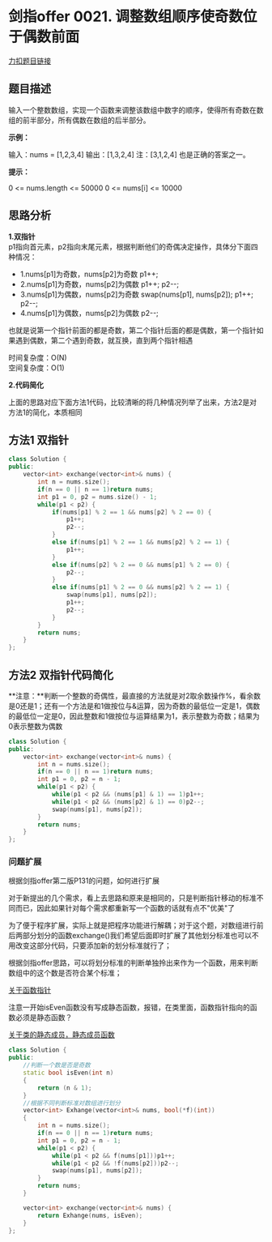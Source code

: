 <p id="调整数组顺序使奇数位于偶数前面"></p>

# 剑指offer 0021. 调整数组顺序使奇数位于偶数前面     

[力扣题目链接](https://leetcode-cn.com/problems/diao-zheng-shu-zu-shun-xu-shi-qi-shu-wei-yu-ou-shu-qian-mian-lcof/)   


## 题目描述  

输入一个整数数组，实现一个函数来调整该数组中数字的顺序，使得所有奇数在数组的前半部分，所有偶数在数组的后半部分。  


**示例：**

输入：nums = [1,2,3,4]
输出：[1,3,2,4] 
注：[3,1,2,4] 也是正确的答案之一。
 

**提示：**

0 <= nums.length <= 50000
0 <= nums[i] <= 10000


## 思路分析  

**1.双指针**  
p1指向首元素，p2指向末尾元素，根据判断他们的奇偶决定操作，具体分下面四种情况：  
* 1.nums[p1]为奇数，nums[p2]为奇数   p1++;  
* 2.nums[p1]为奇数，nums[p2]为偶数   p1++; p2--;
* 3.nums[p1]为偶数，nums[p2]为奇数   swap(nums[p1], nums[p2]); p1++; p2--;
* 4.nums[p1]为偶数，nums[p2]为偶数   p2--;  


也就是说第一个指针前面的都是奇数，第二个指针后面的都是偶数，第一个指针如果遇到偶数，第二个遇到奇数，就互换，直到两个指针相遇  

时间复杂度：O(N)  
空间复杂度：O(1)  


**2.代码简化**  

上面的思路对应下面方法1代码，比较清晰的将几种情况列举了出来，方法2是对方法1的简化，本质相同  


## 方法1  双指针  

```cpp
class Solution {
public:
    vector<int> exchange(vector<int>& nums) {
        int n = nums.size();
        if(n == 0 || n == 1)return nums;
        int p1 = 0, p2 = nums.size() - 1;
        while(p1 < p2) {
            if(nums[p1] % 2 == 1 && nums[p2] % 2 == 0) {
                p1++;
                p2--;
            }
            else if(nums[p1] % 2 == 1 && nums[p2] % 2 == 1) {
                p1++;
            }
            else if(nums[p2] % 2 == 0 && nums[p1] % 2 == 0) {
                p2--;
            }
            else if(nums[p1] % 2 == 0 && nums[p2] % 2 == 1) {
                swap(nums[p1], nums[p2]);
                p1++;
                p2--;
            }
        }
        return nums;
    }
};
```
## 方法2  双指针代码简化  

**注意：**判断一个整数的奇偶性，最直接的方法就是对2取余数操作%，看余数是0还是1；还有一个方法是和1做按位与&运算，因为奇数的最低位一定是1，偶数的最低位一定是0，因此整数和1做按位与运算结果为1，表示整数为奇数；结果为0表示整数为偶数  

```cpp
class Solution {
public:
    vector<int> exchange(vector<int>& nums) {
        int n = nums.size();
        if(n == 0 || n == 1)return nums;
        int p1 = 0, p2 = n - 1;
        while(p1 < p2) {
            while(p1 < p2 && (nums[p1] & 1) == 1)p1++;
            while(p1 < p2 && (nums[p2] & 1) == 0)p2--;
            swap(nums[p1], nums[p2]);
        }
        return nums;
    }
};
```  

### 问题扩展  

根据剑指offer第二版P131的问题，如何进行扩展  

对于新提出的几个需求，看上去思路和原来是相同的，只是判断指针移动的标准不同而已，因此如果针对每个需求都重新写一个函数的话就有点不"优美"了  

为了便于程序扩展，实际上就是把程序功能进行解耦；对于这个题，对数组进行前后两部分划分的函数exchange()我们希望后面即时扩展了其他划分标准也可以不用改变这部分代码，只要添加新的划分标准就行了；  

根据剑指offer思路，可以将划分标准的判断单独拎出来作为一个函数，用来判断数组中的这个数是否符合某个标准；  

[关于函数指针](https://segmentfault.com/a/1190000023671981)  


注意一开始isEven函数没有写成静态函数，报错，在类里面，函数指针指向的函数必须是静态函数？

[关于类的静态成员，静态成员函数](https://blog.csdn.net/liujianfei526/article/details/50562881)  

```cpp
class Solution {
public:
    //判断一个数是否是奇数
    static bool isEven(int n)
    {
        return (n & 1);
    }
    //根据不同判断标准对数组进行划分  
    vector<int> Exhange(vector<int>& nums, bool(*f)(int))
    {
        int n = nums.size();
        if(n == 0 || n == 1)return nums;
        int p1 = 0, p2 = n - 1;
        while(p1 < p2) {
            while(p1 < p2 && f(nums[p1]))p1++;
            while(p1 < p2 && !f(nums[p2]))p2--;
            swap(nums[p1], nums[p2]);
        }
        return nums;
    }

    vector<int> exchange(vector<int>& nums) {
        return Exhange(nums, isEven);
    }
};
```